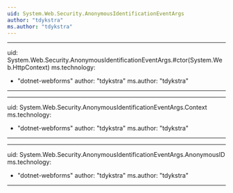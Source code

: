 ```yaml
---
uid: System.Web.Security.AnonymousIdentificationEventArgs
author: "tdykstra"
ms.author: "tdykstra"
---
```


---
uid: System.Web.Security.AnonymousIdentificationEventArgs.#ctor(System.Web.HttpContext)
ms.technology: 
  - "dotnet-webforms"
author: "tdykstra"
ms.author: "tdykstra"
---

---
uid: System.Web.Security.AnonymousIdentificationEventArgs.Context
ms.technology: 
  - "dotnet-webforms"
author: "tdykstra"
ms.author: "tdykstra"
---

---
uid: System.Web.Security.AnonymousIdentificationEventArgs.AnonymousID
ms.technology: 
  - "dotnet-webforms"
author: "tdykstra"
ms.author: "tdykstra"
---
